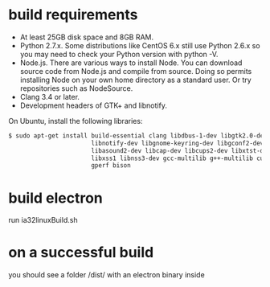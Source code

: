 
# build requirements

* At least 25GB disk space and 8GB RAM.
* Python 2.7.x. Some distributions like CentOS 6.x still use Python 2.6.x so you may need to check your Python version with python -V.
* Node.js. There are various ways to install Node. You can download source code from Node.js and compile from source. Doing so permits installing Node on your own home directory as a standard user. Or try repositories such as NodeSource.
* Clang 3.4 or later.
* Development headers of GTK+ and libnotify.

On Ubuntu, install the following libraries:

```bash
$ sudo apt-get install build-essential clang libdbus-1-dev libgtk2.0-dev \
                       libnotify-dev libgnome-keyring-dev libgconf2-dev \
                       libasound2-dev libcap-dev libcups2-dev libxtst-dev \
                       libxss1 libnss3-dev gcc-multilib g++-multilib curl \
                       gperf bison
```

# build electron

run ia32linuxBuild.sh

# on a successful build

you should see a folder /dist/ with an electron binary inside

